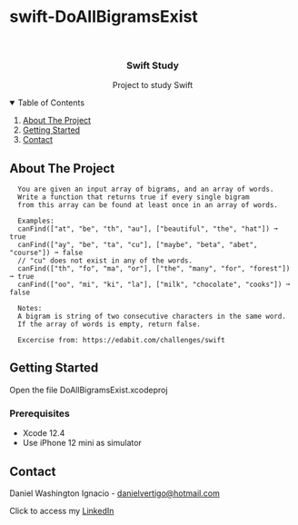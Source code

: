 # swift-DoAllBigramsExist

<!-- PROJECT LOGO -->
<br />
<p align="center">

  <h3 align="center">Swift Study</h3>
  <p align="center">
    Project to study Swift
  </p>
</p>



<!-- TABLE OF CONTENTS -->
<details open="open">
  <summary>Table of Contents</summary>
  <ol>
    <li>
      <a href="#about-the-project">About The Project</a>
    </li>
    <li>
      <a href="#getting-started">Getting Started</a>
    </li>
    <li><a href="#contact">Contact</a></li>
  </ol>
</details>



<!-- ABOUT THE PROJECT -->
## About The Project
 
      You are given an input array of bigrams, and an array of words.
      Write a function that returns true if every single bigram 
      from this array can be found at least once in an array of words.
      
      Examples:
      canFind(["at", "be", "th", "au"], ["beautiful", "the", "hat"]) ➞ true
      canFind(["ay", "be", "ta", "cu"], ["maybe", "beta", "abet", "course"]) ➞ false
      // "cu" does not exist in any of the words.
      canFind(["th", "fo", "ma", "or"], ["the", "many", "for", "forest"]) ➞ true
      canFind(["oo", "mi", "ki", "la"], ["milk", "chocolate", "cooks"]) ➞ false
      
      Notes:
      A bigram is string of two consecutive characters in the same word.
      If the array of words is empty, return false.

      Excercise from: https://edabit.com/challenges/swift


<!-- GETTING STARTED -->
## Getting Started

Open the file DoAllBigramsExist.xcodeproj 

### Prerequisites

* Xcode 12.4
* Use iPhone 12 mini as simulator 

<!-- CONTACT -->
## Contact

Daniel Washington Ignacio - danielvertigo@hotmail.com

Click to access my [LinkedIn](https://www.linkedin.com/in/daniel-washington-ignacio-ab439b164/)
